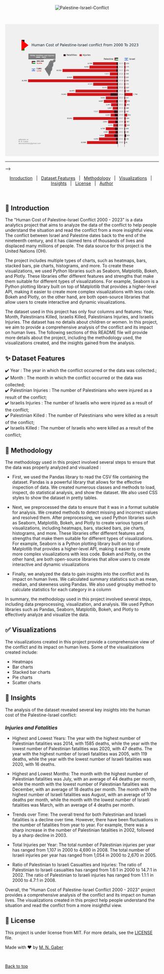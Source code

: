 <div align="center" id="top"> 
  <img src="./.github/app.gif" alt="Palestine-Israel-Conflict" />

  &#xa0;

  <!-- <a href="https://Palestine-Israel-Conflict.netlify.app">Demo</a> -->
</div>


![](https://github.com/MohammedNasserAhmed/Palestine-Israel-Conflict/blob/92ca4769de80c9a961d1ae19e3ec7eff038d6fec/outputs/customizedbar.png?raw=true)


<hr> -->

<p align="center">
  <a href="#dart-Introduction">Inroduction</a> &#xa0; | &#xa0; 
  <a href="#sparkles-Dataset-Features">Dataset Features</a> &#xa0; | &#xa0;
  <a href="#rocket-Methodology">Methodology</a> &#xa0; | &#xa0;
  <a href="#white_check_mark-Visualizations">Visualizations</a> &#xa0; | &#xa0;
  <a href="#checkered_flag-Insights">Insights</a> &#xa0; | &#xa0;
  <a href="#memo-license">License</a> &#xa0; | &#xa0;
  <a href="https://github.com/{{YOUR_GITHUB_USERNAME}}" target="_blank">Author</a>
</p>

<br>

## :dart: Introduction ##

The "Human Cost of Palestine-Israel Conflict 2000 - 2023" is a data analytics project that aims to analyze the data of the conflict to help people understand the situation and read the conflict from a more insightful view. The conflict between Israel and Palestine dates back to the end of the nineteenth century, and it has claimed tens of thousands of lives and displaced many millions of people. The data source for this project is the United Nations (OH).

The project includes multiple types of charts, such as heatmaps, bars, stacked bars, pie charts, histograms, and more. To create these visualizations, we used Python libraries such as Seaborn, Matplotlib, Bokeh, and Plotly. These libraries offer different features and strengths that make them suitable for different types of visualizations. For example, Seaborn is a Python plotting library built on top of Matplotlib that provides a higher-level API, making it easier to create more complex visualizations with less code. Bokeh and Plotly, on the other hand, are both open-source libraries that allow users to create interactive and dynamic visualizations.

The dataset used in this project has only four columns and features: Year, Month, Palestinians Killed, Israelis Killed, Palestinians Injuries, and Israelis Injuries. The dataset has no details about children or women.
In this project, we aim to provide a comprehensive analysis of the conflict and its impact on human lives. The following sections of this README file will provide more details about the project, including the methodology used, the visualizations created, and the insights gained from the analysis.

## :sparkles: Dataset Features ##

:heavy_check_mark: Year : The year in which the conflict occurred or the data was collected.;\
:heavy_check_mark: Month : The month in which the conflict occurred or the data was collected;\
:heavy_check_mark: Palestinian Injuries : The number of Palestinians who were injured as a result of the conflict;\
:heavy_check_mark: Israelis Injuries : The number of Israelis who were injured as a result of the conflict;\
:heavy_check_mark: Palestinian Killed : The number of Palestinians who were killed as a result of the conflict;\
:heavy_check_mark: Israelis Killed : The number of Israelis who were killed as a result of the conflict;


## :rocket: Methodology ##

The methodology used in this project involved several steps to ensure that the data was properly analyzed and visualized :

* First, we used the Pandas library to read the CSV file containing the dataset. Pandas is a powerful library that allows for the effective inspection of data. We created numerous classes and methods to load, inspect, do statistical analysis, and show the dataset. We also used CSS styles to show the dataset in pretty tables.

* Next, we preprocessed the data to ensure that it was in a format suitable for analysis. We created methods to detect missing and incorrect values and resolved them. 
After preprocessing, we used Python libraries such as Seaborn, Matplotlib, Bokeh, and Plotly to create various types of visualizations, including heatmaps, bars, stacked bars, pie charts, histograms, and more. These libraries offer different features and strengths that make them suitable for different types of visualizations. For example, Seaborn is a Python plotting library built on top of Matplotlib that provides a higher-level API, making it easier to create more complex visualizations with less code. Bokeh and Plotly, on the other hand, are both open-source libraries that allow users to create interactive and dynamic visualizations

* Finally, we analyzed the data to gain insights into the conflict and its impact on human lives. We calculated summary statistics such as mean, median, and skewness using Pandas. We also used groupby method to calculate statistics for each category in a column

In summary, the methodology used in this project involved several steps, including data preprocessing, visualization, and analysis. We used Python libraries such as Pandas, Seaborn, Matplotlib, Bokeh, and Plotly to effectively analyze and visualize the data.

## :white_check_mark: Visualizations ##

The visualizations created in this project provide a comprehensive view of the conflict and its impact on human lives. Some of the visualizations created include:
* Heatmaps 
* Bar charts 
* Stacked bar charts 
* Pie charts
* Scatter charts
  
## :checkered_flag: Insights ##

The analysis of the dataset revealed several key insights into the human cost of the Palestine-Israel conflict:

### **_Injuries and Fatalities_**

- Highest and Lowest Years: The year with the highest number of Palestinian fatalities was 2014, with 1585 deaths, while the year with the lowest number of Palestinian fatalities was 2020, with 47 deaths. The year with the highest number of Israeli fatalities was 2005, with 119 deaths, while the year with the lowest number of Israeli fatalities was 2020, with 16 deaths.

- Highest and Lowest Months: The month with the highest number of Palestinian fatalities was July, with an average of 44 deaths per month, while the month with the lowest number of Palestinian fatalities was December, with an average of 18 deaths per month. The month with the highest number of Israeli fatalities was August, with an average of 10 deaths per month, while the month with the lowest number of Israeli fatalities was March, with an average of 4 deaths per month.

- Trends over Time: The overall trend for both Palestinian and Israeli fatalities is a decline over time. However, there have been fluctuations in the number of fatalities from year to year. For example, there was a sharp increase in the number of Palestinian fatalities in 2002, followed by a sharp decline in 2003.

- Total Injuries per Year: The total number of Palestinian injuries per year has ranged from 1,107 in 2000 to 4,690 in 2008. The total number of Israeli injuries per year has ranged from 1,054 in 2000 to 2,670 in 2005.


- Ratio of Palestinian to Israeli Casualties and Injuries: The ratio of Palestinian to Israeli casualties has ranged from 1.6:1 in 2000 to 14.7:1 in 2002. The ratio of Palestinian to Israeli injuries has ranged from 1.1:1 in 2000 to 4.7:1 in 2008.

Overall, the "Human Cost of Palestine-Israel Conflict 2000 - 2023" project provides a comprehensive analysis of the conflict and its impact on human lives. The visualizations created in this project help people understand the situation and read the conflict from a more insightful view.

## :memo: License ##

This project is under license from MIT. For more details, see the [LICENSE](LICENSE.md) file.


Made with :heart: by <a href="https://github.com/MohammedNasserAhmed" target="_blank">M. N. Gaber</a>

&#xa0;

<a href="#top">Back to top</a>
